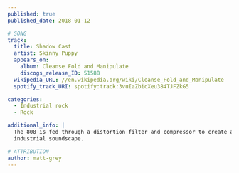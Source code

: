 ```yaml
---
published: true
published_date: 2018-01-12

# SONG
track:
  title: Shadow Cast
  artist: Skinny Puppy
  appears_on:
    album: Cleanse Fold and Manipulate
    discogs_release_ID: 51588
  wikipedia_URL: //en.wikipedia.org/wiki/Cleanse_Fold_and_Manipulate
  spotify_track_URI: spotify:track:3vuIaZbicXeu384TJFZkG5

categories:
  - Industrial rock
  - Rock

additional_info: |
  The 808 is fed through a distortion filter and compressor to create a harsh
  industrial soundscape.

# ATTRIBUTION
author: matt-grey
---
```

